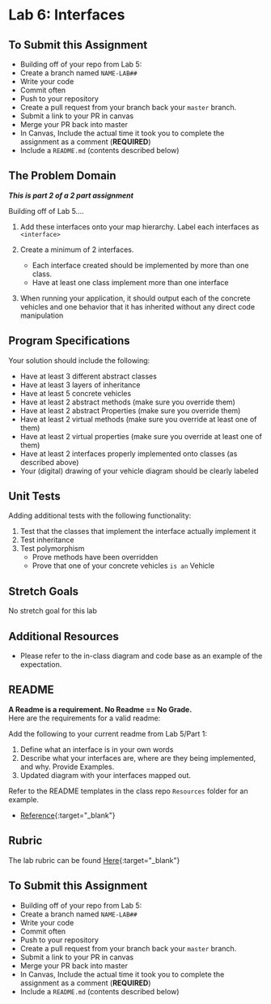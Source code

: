 Lab 6: Interfaces
=====================================

## To Submit this Assignment
- Building off of your repo from Lab 5:
- Create a branch named `NAME-LAB##`
- Write your code
- Commit often
- Push to your repository
- Create a pull request from your branch back your `master` branch.
- Submit a link to your PR in canvas
- Merge your PR back into master
- In Canvas, Include the actual time it took you to complete the assignment as a comment (**REQUIRED**)
- Include a `README.md` (contents described below)

## The Problem Domain
***This is part 2 of a 2 part assignment***

Building off of Lab 5....
1. Add these interfaces onto your map hierarchy. Label each interfaces as `<interface>`
1. Create a minimum of 2 interfaces.
	- Each interface created should be implemented by more than one class.
	- Have at least one class implement more than one interface

1. When running your application, it should output each of the concrete vehicles and one 
behavior that it has inherited without any direct code manipulation

## Program Specifications

Your solution should include the following:
- Have at least 3 different abstract classes
- Have at least 3 layers of inheritance
- Have at least 5 concrete vehicles
- Have at least 2 abstract methods (make sure you override them)
- Have at least 2 abstract Properties (make sure you override them)
- Have at least 2 virtual methods (make sure you override at least one of them)
- Have at least 2 virtual properties (make sure you override at least one of them)
- Have at least 2 interfaces properly implemented onto classes (as described above)
- Your (digital) drawing of your vehicle diagram should be clearly labeled

## Unit Tests
Adding additional tests with the following functionality: 
1. Test that the classes that implement the interface actually implement it
1. Test inheritance
1. Test polymorphism
	- Prove methods have been overridden
	- Prove that one of your concrete vehicles `is an` Vehicle

## Stretch Goals
No stretch goal for this lab

## Additional Resources
- Please refer to the in-class diagram and code base as an example of the expectation.


## README

**A Readme is a requirement. No Readme == No Grade.** <br />
Here are the requirements for a valid readme: <br />

Add the following to your current readme from Lab 5/Part 1:
1. Define what an interface is in your own words
1. Describe what your interfaces are, where are they being implemented, and why. Provide Examples.
1. Updated diagram with your interfaces mapped out. 

Refer to the README templates in the class repo `Resources` folder for an example. 
- [Reference](https://github.com/noffle/art-of-readme){:target="_blank"}


## Rubric

The lab rubric can be found [Here](../Resources/rubric.md){:target="_blank"} 


## To Submit this Assignment
- Building off of your repo from Lab 5:
- Create a branch named `NAME-LAB##`
- Write your code
- Commit often
- Push to your repository
- Create a pull request from your branch back your `master` branch.
- Submit a link to your PR in canvas
- Merge your PR back into master
- In Canvas, Include the actual time it took you to complete the assignment as a comment (**REQUIRED**)
- Include a `README.md` (contents described below)